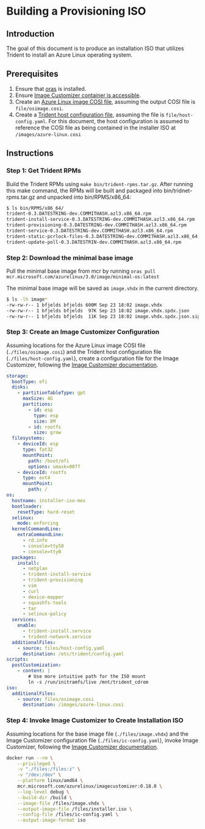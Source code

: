 
# Building a Provisioning ISO

<!--
DELETE ME AFTER COMPLETING THE DOCUMENT!
---
Task: https://dev.azure.com/mariner-org/polar/_workitems/edit/13137
Title: Building a Provisioning ISO
Type: Tutorial
Objective:

Very hand-holdy tutorial on building a provisioning ISO with Prism. It needs to have trident, 
images, a HC and all the fuss, but disable the trident service. In the last step the user will manually run trident to see the install!
-->

## Introduction

The goal of this document is to produce an installation ISO that utilizes Trident to install an Azure Linux operating system.

## Prerequisites

1. Ensure that [oras](https://oras.land/docs/installation/) is installed.
2. Ensure [Image Customizer container is accessible](https://microsoft.github.io/azure-linux-image-tools/imagecustomizer/quick-start/quick-start.html).
3. Create an [Azure Linux image COSI file](./Building-a-Deployable-Image.md), assuming the output COSI file is `file/osimage.cosi`.
4. Create a [Trident host configuration file](./Writing-a-Simple-Host-Configuration.md), assuming the file is `file/host-config.yaml`. For this document, the host configuration is assumed to reference the COSI file as being contained in the installer ISO at `/images/azure-linux.cosi`

## Instructions

### Step 1: Get Trident RPMs

Build the Trident RPMs using `make bin/trident-rpms.tar.gz`.  After running this make command, the RPMs will be built and packaged into bin/tridnet-rpms.tar.gz and unpacked into bin/RPMS/x86_64:

``` bash
$ ls bin/RPMS/x86_64/
trident-0.3.DATESTRING-dev.COMMITHASH.azl3.x86_64.rpm
trident-install-service-0.3.DATESTRING-dev.COMMITHASH.azl3.x86_64.rpm
trident-provisioning-0.3.DATESTRING-dev.COMMITHASH.azl3.x86_64.rpm
trident-service-0.3.DATESTRING-dev.COMMITHASH.azl3.x86_64.rpm
trident-static-pcrlock-files-0.3.DATESTRING-dev.COMMITHASH.azl3.x86_64.rpm
trident-update-poll-0.3.DATESTRIN-dev.COMMITHASH.azl3.x86_64.rpm
```

### Step 2: Download the minimal base image

Pull the minimal base image from mcr by running `oras pull mcr.microsoft.com/azurelinux/3.0/image/minimal-os:latest`

The minimal base image will be saved as `image.vhdx` in the current directory.

``` bash
$ ls -lh image*
-rw-rw-r-- 1 bfjelds bfjelds 600M Sep 23 18:02 image.vhdx
-rw-rw-r-- 1 bfjelds bfjelds  97K Sep 23 18:02 image.vhdx.spdx.json
-rw-rw-r-- 1 bfjelds bfjelds  11K Sep 23 18:02 image.vhdx.spdx.json.sig
```

### Step 3: Create an Image Customizer Configuration

Assuming locations for the Azure Linux image COSI file (`./files/osimage.cosi`) and the Trident host configuration file (`./files/host-config.yaml`), create a configuration file for the Image Customizer, following the [Image Customizer documentation](https://microsoft.github.io/azure-linux-image-tools/imagecustomizer/how-to/live-iso.html).

``` yaml
storage:
  bootType: efi
  disks:
    - partitionTableType: gpt
      maxSize: 4G
      partitions:
        - id: esp
          type: esp
          size: 8M
        - id: rootfs
          size: grow
  filesystems:
    - deviceId: esp
      type: fat32
      mountPoint:
        path: /boot/efi
        options: umask=0077
    - deviceId: rootfs
      type: ext4
      mountPoint:
        path: /
os:
  hostname: installer-iso-mos
  bootloader:
    resetType: hard-reset
  selinux:
    mode: enforcing
  kernelCommandLine:
    extraCommandLine:
      - rd.info
      - console=ttyS0
      - console=tty0
  packages:
    install:
      - netplan
      - trident-install-service
      - trident-provisioning
      - vim
      - curl
      - device-mapper
      - squashfs-tools
      - tar
      - selinux-policy
  services:
    enable:
      - trident-install.service
      - trident-network.service
  additionalFiles:
    - source: files/host-config.yaml
      destination: /etc/trident/config.yaml
scripts:
  postCustomization:
    - content: |
        # Use more intuitive path for the ISO mount
        ln -s /run/initramfs/live /mnt/trident_cdrom
iso:
  additionalFiles:
    - source: files/osimage.cosi
      destination: /images/azure-linux.cosi
```

### Step 4: Invoke Image Customizer to Create Installation ISO

Assuming locations for the base image file (`./files/image.vhdx`) and the Image Customizer configuration file (`./files/ic-config.yaml`), invoke Image Customizer, following the [Image Customizer documentation](https://microsoft.github.io/azure-linux-image-tools/imagecustomizer/quick-start/quick-start.html).

``` bash
docker run --rm \
    --privileged \
    -v "./files:/files:z" \
    -v "/dev:/dev" \
    --platform linux/amd64 \
    mcr.microsoft.com/azurelinux/imagecustomizer:0.18.0 \
    --log-level debug \
    --build-dir /build \
    --image-file /files/image.vhdx \
    --output-image-file /files/installer.iso \
    --config-file /files/ic-config.yaml \
    --output-image-format iso

```
